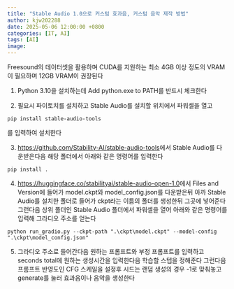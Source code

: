 ```yaml
---
title: "Stable Audio 1.0으로 커스텀 효과음, 커스텀 음악 제작 방법"
author: kjw202288
date: 2025-05-06 12:00:00 +0800
categories: [IT, AI]
tags: [AI]
image: 
---
```


Freesound의 데이터셋을 활용하며 CUDA를 지원하는 최소 4GB 이상 정도의 VRAM이 필요하며 12GB VRAM이 권장된다

1. Python 3.10을 설치하는데 Add python.exe to PATH를 반드시 체크한다

2. 필요시 파이토치를 설치하고 Stable Audio를 설치할 위치에서 파워셀을 열고
```
pip install stable-audio-tools
```
를 입력하여 설치한다

3. <https://github.com/Stability-AI/stable-audio-tools>에서 Stable Audio를 다운받은다음 해당 폴더에서 아래와 같은 명령어를 입력한다
```
pip install .
```

4. <https://huggingface.co/stabilityai/stable-audio-open-1.0>에서 Files and Version에 들어가 
model.ckpt와 model_config.json를 다운받은뒤 아까 Stable Audio를 설치한 폴더로 들어가 ckpt라는 이름의 폴더를 생성한뒤 그곳에 넣어준다 그런다음 상위 폴더인 Stable Audio 폴더에서 파워셀을 열어 아래와 같은 명령어를 입력해 그라디오 주소를 얻는다
```
python run_gradio.py --ckpt-path ".\ckpt\model.ckpt" --model-config ".\ckpt\model_config.json"
```

5. 그라디오 주소로 들어간다음 원하는 프롬프트와 부정 프롬프트를 입력하고 seconds total에 원하는 생성시간을 입력한다음 학습할 스텝을 정해준다 그런다음 프롬프트 반영도인 CFG 스케일을 설정후 시드는 랜덤 생성의 경우 -1로 맞춰놓고 generate를 눌러 효과음이나 음악을 생성한다 